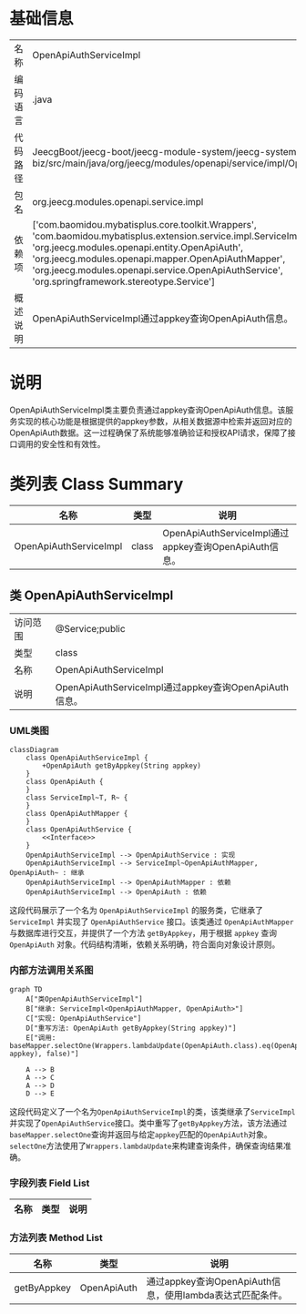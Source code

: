 # 基础信息

|      |      |
|------|------|
| 名称 | OpenApiAuthServiceImpl |
| 编码语言 | .java |
| 代码路径 | JeecgBoot/jeecg-boot/jeecg-module-system/jeecg-system-biz/src/main/java/org/jeecg/modules/openapi/service/impl/OpenApiAuthServiceImpl.java |
| 包名 | org.jeecg.modules.openapi.service.impl |
| 依赖项 | ['com.baomidou.mybatisplus.core.toolkit.Wrappers', 'com.baomidou.mybatisplus.extension.service.impl.ServiceImpl', 'org.jeecg.modules.openapi.entity.OpenApiAuth', 'org.jeecg.modules.openapi.mapper.OpenApiAuthMapper', 'org.jeecg.modules.openapi.service.OpenApiAuthService', 'org.springframework.stereotype.Service'] |
| 概述说明 | OpenApiAuthServiceImpl通过appkey查询OpenApiAuth信息。 |

# 说明

OpenApiAuthServiceImpl类主要负责通过appkey查询OpenApiAuth信息。该服务实现的核心功能是根据提供的appkey参数，从相关数据源中检索并返回对应的OpenApiAuth数据。这一过程确保了系统能够准确验证和授权API请求，保障了接口调用的安全性和有效性。

# 类列表 Class Summary

| 名称   | 类型  | 说明 |
|-------|------|-------------|
| OpenApiAuthServiceImpl | class | OpenApiAuthServiceImpl通过appkey查询OpenApiAuth信息。 |



## 类 OpenApiAuthServiceImpl

|      |      |
|------|------|
| 访问范围 | @Service;public |
| 类型 | class |
| 名称 | OpenApiAuthServiceImpl |
| 说明 | OpenApiAuthServiceImpl通过appkey查询OpenApiAuth信息。 |


### UML类图

```mermaid
classDiagram
    class OpenApiAuthServiceImpl {
        +OpenApiAuth getByAppkey(String appkey)
    }
    class OpenApiAuth {
    }
    class ServiceImpl~T, R~ {
    }
    class OpenApiAuthMapper {
    }
    class OpenApiAuthService {
        <<Interface>>
    }
    OpenApiAuthServiceImpl --> OpenApiAuthService : 实现
    OpenApiAuthServiceImpl --> ServiceImpl~OpenApiAuthMapper, OpenApiAuth~ : 继承
    OpenApiAuthServiceImpl --> OpenApiAuthMapper : 依赖
    OpenApiAuthServiceImpl --> OpenApiAuth : 依赖
```

这段代码展示了一个名为 `OpenApiAuthServiceImpl` 的服务类，它继承了 `ServiceImpl` 并实现了 `OpenApiAuthService` 接口。该类通过 `OpenApiAuthMapper` 与数据库进行交互，并提供了一个方法 `getByAppkey`，用于根据 `appkey` 查询 `OpenApiAuth` 对象。代码结构清晰，依赖关系明确，符合面向对象设计原则。


### 内部方法调用关系图

```mermaid
graph TD
    A["类OpenApiAuthServiceImpl"]
    B["继承: ServiceImpl<OpenApiAuthMapper, OpenApiAuth>"]
    C["实现: OpenApiAuthService"]
    D["重写方法: OpenApiAuth getByAppkey(String appkey)"]
    E["调用: baseMapper.selectOne(Wrappers.lambdaUpdate(OpenApiAuth.class).eq(OpenApiAuth::getAk, appkey), false)"]

    A --> B
    A --> C
    A --> D
    D --> E
```

这段代码定义了一个名为`OpenApiAuthServiceImpl`的类，该类继承了`ServiceImpl`并实现了`OpenApiAuthService`接口。类中重写了`getByAppkey`方法，该方法通过`baseMapper.selectOne`查询并返回与给定`appkey`匹配的`OpenApiAuth`对象。`selectOne`方法使用了`Wrappers.lambdaUpdate`来构建查询条件，确保查询结果准确。

### 字段列表 Field List

| 名称  | 类型  | 说明 |
|-------|-------|------|

### 方法列表 Method List

| 名称  | 类型  | 说明 |
|-------|-------|------|
| getByAppkey | OpenApiAuth | 通过appkey查询OpenApiAuth信息，使用lambda表达式匹配条件。 |




